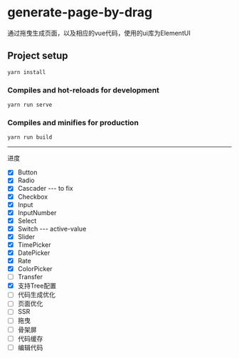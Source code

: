 # generate-page-by-drag

通过拖曳生成页面，以及相应的vue代码，使用的ui库为ElementUI

## Project setup
```
yarn install
```

### Compiles and hot-reloads for development
```
yarn run serve
```

### Compiles and minifies for production
```
yarn run build
```

-----
进度

- [x] Button
- [x] Radio
- [x] Cascader --- to fix
- [x] Checkbox
- [x] Input
- [x] InputNumber
- [x] Select
- [x] Switch --- active-value
- [x] Slider
- [x] TimePicker
- [x] DatePicker
- [x] Rate
- [x] ColorPicker
- [ ] Transfer
- [x] 支持Tree配置
- [ ] 代码生成优化
- [ ] 页面优化
- [ ] SSR
- [ ] 拖曳
- [ ] 骨架屏
- [ ] 代码缓存
- [ ] 编辑代码
